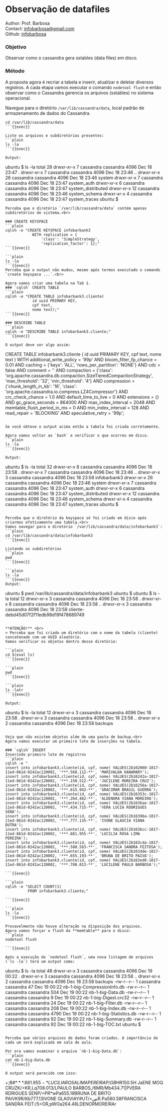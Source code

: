 # Observação de datafiles
Author: Prof. Barbosa<br>
Contact: infobarbosa@gmail.com<br>
Github: [infobarbosa](https://github.com/infobarbosa)

### Objetivo
Observar como o cassandra gera sstables (data files) em disco.

### Método
A proposta agora é recriar a tabela e inserir, atualizar e deletar diversos registros.
A cada etapa vamos executar o comando `nodetool flush` e então observar como o Cassandra gerencia os arquivos (sstables) no sistema operacional.


Navegue para o diretório `/var/lib/cassandra/data`, local padrão de armazenamento de dados do Cassandra. 
```plain
cd /var/lib/cassandra/data
```{{exec}}

Liste os arquivos e subdiretórios presentes:
```plain
ls -la
```{{exec}}

Output:
```
ubuntu $ ls -la
total 28
drwxr-xr-x  7 cassandra cassandra 4096 Dec 18 23:47 .
drwxr-xr-x  7 cassandra cassandra 4096 Dec 18 23:46 ..
drwxr-xr-x 26 cassandra cassandra 4096 Dec 18 23:46 system
drwxr-xr-x  7 cassandra cassandra 4096 Dec 18 23:47 system_auth
drwxr-xr-x  6 cassandra cassandra 4096 Dec 18 23:47 system_distributed
drwxr-xr-x 12 cassandra cassandra 4096 Dec 18 23:46 system_schema
drwxr-xr-x  4 cassandra cassandra 4096 Dec 18 23:47 system_traces
ubuntu $ 
```
Perceba que o diretório `/var/lib/cassandra/data` contém apenas subdiretórios de sistema.<br>

### CREATE KEYSPACE
```plain
cqlsh -e "CREATE KEYSPACE infobarbank3
            WITH replication = {
                'class': 'SimpleStrategy',
                'replication_factor': 1};"
```{{exec}}

```plain
ls -la
```{{exec}}
Perceba que o output não mudou, mesmo após termos executado o comando `create keyspace ...`.<br>

Agora vamos criar uma tabela na Tab 1.
### `cqlsh` CREATE TABLE
```plain
cqlsh -e "CREATE TABLE infobarbank3.cliente(
            id uuid PRIMARY KEY,
            cpf text,
            nome text);"
```{{exec}}

### DESCRIBE TABLE
```plain
cqlsh -e "DESCRIBE TABLE infobarbank3.cliente;"
```{{exec}}

O output deve ser algo assim:
```
CREATE TABLE infobarbank3.cliente (
    id uuid PRIMARY KEY,
    cpf text,
    nome text
) WITH additional_write_policy = '99p'
    AND bloom_filter_fp_chance = 0.01
    AND caching = {'keys': 'ALL', 'rows_per_partition': 'NONE'}
    AND cdc = false
    AND comment = ''
    AND compaction = {'class': 'org.apache.cassandra.db.compaction.SizeTieredCompactionStrategy', 'max_threshold': '32', 'min_threshold': '4'}
    AND compression = {'chunk_length_in_kb': '16', 'class': 'org.apache.cassandra.io.compress.LZ4Compressor'}
    AND crc_check_chance = 1.0
    AND default_time_to_live = 0
    AND extensions = {}
    AND gc_grace_seconds = 864000
    AND max_index_interval = 2048
    AND memtable_flush_period_in_ms = 0
    AND min_index_interval = 128
    AND read_repair = 'BLOCKING'
    AND speculative_retry = '99p';
```

Se você obteve o output acima então a tabela foi criada corretamente.

Agora vamos voltar ao `bash` e verificar o que ocorreu em disco.
```plain
ls -la
```{{exec}}

Output:
```
ubuntu $ ls -la
total 32
drwxr-xr-x  8 cassandra cassandra 4096 Dec 18 23:58 .
drwxr-xr-x  7 cassandra cassandra 4096 Dec 18 23:46 ..
drwxr-xr-x  3 cassandra cassandra 4096 Dec 18 23:58 infobarbank3
drwxr-xr-x 26 cassandra cassandra 4096 Dec 18 23:46 system
drwxr-xr-x  7 cassandra cassandra 4096 Dec 18 23:47 system_auth
drwxr-xr-x  6 cassandra cassandra 4096 Dec 18 23:47 system_distributed
drwxr-xr-x 12 cassandra cassandra 4096 Dec 18 23:46 system_schema
drwxr-xr-x  4 cassandra cassandra 4096 Dec 18 23:47 system_traces
ubuntu $ 
```

Perceba que o diretório da keyspace só foi criado em disco após criarmos efetivamente uma tabela.<br>
Vamos navegar para o diretório `/var/lib/cassandra/data/infobarbank3`:
```plain
cd /var/lib/cassandra/data/infobarbank3
```{{exec}}

Listando os subdiretórios
```plain
pwd
```{{exec}}

```plain
ls -la
```{{exec}}
Output:
```
ubuntu $ pwd
/var/lib/cassandra/data/infobarbank3
ubuntu $ 
ubuntu $ ls -la
total 12
drwxr-xr-x 3 cassandra cassandra 4096 Dec 18 23:58 .
drwxr-xr-x 8 cassandra cassandra 4096 Dec 18 23:58 ..
drwxr-xr-x 3 cassandra cassandra 4096 Dec 18 23:58 cliente-debd45d07f2f11edb98d19f478689749
```

**ATENÇÃO!** <br>
> Perceba que foi criado um diretório com o nome da tabela (cliente) concatenado com um UUID aleatório.
Vamos verificar os objetos dentro desse diretório:

```plain
cd $(eval ls)
```{{exec}}

```plain
pwd
```{{exec}}

```plain
ls -latr
```{{exec}}

Output:
```
ubuntu $ ls -la
total 12
drwxr-xr-x 3 cassandra cassandra 4096 Dec 18 23:58 .
drwxr-xr-x 3 cassandra cassandra 4096 Dec 18 23:58 ..
drwxr-xr-x 2 cassandra cassandra 4096 Dec 18 23:58 backups
```

Veja que não existem objetos além de uma pasta de backup.<br>
Agora vamos executar um primeiro lote de inserções na tabela.

### `cqlsh` INSERT
Inserindo primeiro lote de registros
```plain
cqlsh -e "
insert into infobarbank3.cliente(id, cpf, nome) VALUES(2b162060-1017-11ed-861d-0242ac120002, '***.568.112-**', 'MARIVALDA KANAMARY');
insert into infobarbank3.cliente(id, cpf, nome) VALUES(2b16242a-1017-11ed-861d-0242ac120002, '***.150.512-**', 'JUCILENE MOREIRA CRUZ');
insert into infobarbank3.cliente(id, cpf, nome) VALUES(2b16256a-1017-11ed-861d-0242ac120002, '***.615.942-**', 'GRACIMAR BRASIL GUERRA');
insert into infobarbank3.cliente(id, cpf, nome) VALUES(2b16353c-1017-11ed-861d-0242ac120002, '***.264.482-**', 'ALDENORA VIANA MOREIRA');
insert into infobarbank3.cliente(id, cpf, nome) VALUES(2b1636ae-1017-11ed-861d-0242ac120002, '***.434.715-**', 'VERA LUCIA RODRIGUES SENA');
insert into infobarbank3.cliente(id, cpf, nome) VALUES(2b16396a-1017-11ed-861d-0242ac120002, '***.777.135-**', 'IVONE GLAUCIA VIANA DUTRA');
insert into infobarbank3.cliente(id, cpf, nome) VALUES(2b163bcc-1017-11ed-861d-0242ac120002, '***.881.955-**', 'LUCILIA ROSA LIMA PEREIRA');
insert into infobarbank3.cliente(id, cpf, nome) VALUES(2b163cda-1017-11ed-861d-0242ac120002, '***.580.583-**', 'FRANCISCA SANDRA FEITOSA');
insert into infobarbank3.cliente(id, cpf, nome) VALUES(2b163dde-1017-11ed-861d-0242ac120002, '***.655.193-**', 'BRUNA DE BRITO PAIVA');
insert into infobarbank3.cliente(id, cpf, nome) VALUES(2b163ed8-1017-11ed-861d-0242ac120002, '***.708.013-**', 'LUCILENE PAULO BARBOSA');"

```{{exec}}

```plain
cqlsh -e "SELECT COUNT(1) 
          FROM infobarbank3.cliente;"

```{{exec}}

```plain
ls -la
```{{exec}}

Provavelmente não houve alteração na disposição dos arquivos.
Agora vamos forçar o flush da **memtable** para o disco:
```plain
nodetool flush

```{{exec}}

Após a execução de `nodetool flush`, uma nova listagem de arquivos (`ls -la`) terá um output como:
```
ubuntu $ ls -la
total 48
drwxr-xr-x 3 cassandra cassandra 4096 Dec 19 00:22 .
drwxr-xr-x 3 cassandra cassandra 4096 Dec 18 23:58 ..
drwxr-xr-x 2 cassandra cassandra 4096 Dec 18 23:58 backups
-rw-r--r-- 1 cassandra cassandra   47 Dec 19 00:22 nb-1-big-CompressionInfo.db
-rw-r--r-- 1 cassandra cassandra  504 Dec 19 00:22 nb-1-big-Data.db
-rw-r--r-- 1 cassandra cassandra    9 Dec 19 00:22 nb-1-big-Digest.crc32
-rw-r--r-- 1 cassandra cassandra   24 Dec 19 00:22 nb-1-big-Filter.db
-rw-r--r-- 1 cassandra cassandra  208 Dec 19 00:22 nb-1-big-Index.db
-rw-r--r-- 1 cassandra cassandra 4790 Dec 19 00:22 nb-1-big-Statistics.db
-rw-r--r-- 1 cassandra cassandra   92 Dec 19 00:22 nb-1-big-Summary.db
-rw-r--r-- 1 cassandra cassandra   92 Dec 19 00:22 nb-1-big-TOC.txt
ubuntu $ 
```

Perceba que vários arquivos de dados foram criados. A importância de cada um será explicada em sala de aula.

Por ora vamos examinar o arquivo `nb-1-big-Data.db`:
```plain
cat nb-1-big-Data.db
```{{exec}}

O output será parecido com isso:
```
+;B#$***.881.955-*LUCILIA ROSA LIMA PEREIRAP/%jPR,O"Pp615.942PGRACIMAR BRASIL GUERM/ `M2&Ka568.11KMARIVALDA KANAMARY/$*GB*HR150.5H JaENE MOQ CRUZK/>KR,Lq708.013/LPAULO BARBOS,/6MR/Mb434.71|PVERA RDRIGUES SENP/=PR*wPa655.19BRUNA DE BRITO PAIVK9R/Kb777.13IVONE GLA0VIAY#UT/<ڛR.Pa580.58FRANCISCA SANDRA FEIT:/5<OR,pWOa264.48LDENORMOREIRAr
```
